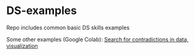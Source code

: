 # DS-examples

Repo includes common basic DS skills examples

Some other examples (Google Colab):
[Search for contradictions in data, visualization](https://colab.research.google.com/drive/1ljEKGIYAGGyQEJ1KKB6sT1J6Q9oHqH4O?usp=sharing)

